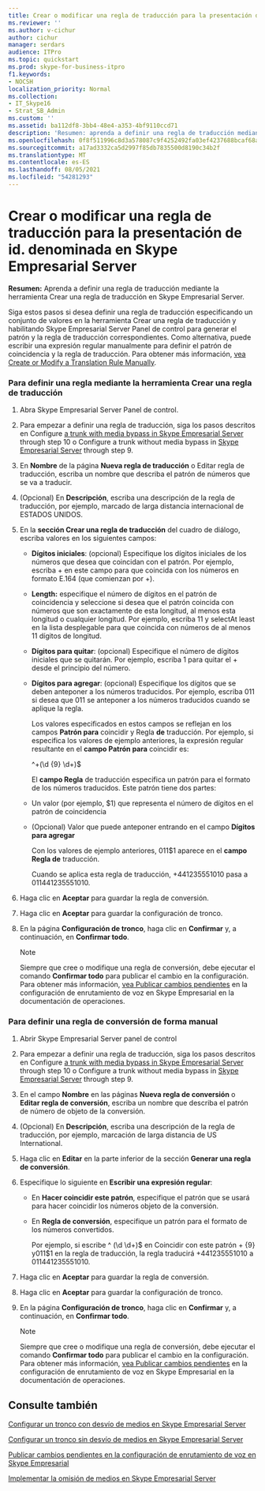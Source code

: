 ```yaml
---
title: Crear o modificar una regla de traducción para la presentación de id. denominada en Skype Empresarial Server
ms.reviewer: ''
ms.author: v-cichur
author: cichur
manager: serdars
audience: ITPro
ms.topic: quickstart
ms.prod: skype-for-business-itpro
f1.keywords:
- NOCSH
localization_priority: Normal
ms.collection:
- IT_Skype16
- Strat_SB_Admin
ms.custom: ''
ms.assetid: ba112df8-3bb4-48e4-a353-4bf9110ccd71
description: 'Resumen: aprenda a definir una regla de traducción mediante la herramienta Crear una regla de traducción en Skype Empresarial Server.'
ms.openlocfilehash: 0f8f511996c8d3a578087c9f4252492fa03ef4237688bcaf68a04f09ed944116
ms.sourcegitcommit: a17ad3332ca5d2997f85db7835500d8190c34b2f
ms.translationtype: MT
ms.contentlocale: es-ES
ms.lasthandoff: 08/05/2021
ms.locfileid: "54281293"
---
```

# <a name="create-or-modify-a-translation-rule-for-called-id-presentation-in-skype-for-business-server"></a>Crear o modificar una regla de traducción para la presentación de id. denominada en Skype Empresarial Server

**Resumen:** Aprenda a definir una regla de traducción mediante la herramienta Crear una regla de traducción en Skype Empresarial Server.

Siga estos pasos si desea definir una regla de traducción  especificando un conjunto de valores en la herramienta Crear una regla de traducción y habilitando Skype Empresarial Server Panel de control para generar el patrón y la regla de traducción correspondientes. Como alternativa, puede escribir una expresión regular manualmente para definir el patrón de coincidencia y la regla de traducción. Para obtener más información, [vea Create or Modify a Translation Rule Manually](/previous-versions/office/lync-server-2013/lync-server-2013-create-or-modify-a-translation-rule-manually).

### <a name="to-define-a-rule-by-using-the-build-a-translation-rule-tool"></a>Para definir una regla mediante la herramienta Crear una regla de traducción

1. Abra Skype Empresarial Server Panel de control.

2. Para empezar a definir una regla de traducción, siga los pasos descritos en Configure [a trunk with media bypass in Skype Empresarial Server](configure-trunk-with-media-bypass.md) through step 10 o Configure a trunk without media bypass in [Skype Empresarial Server](configure-trunk-without-media-bypass.md) through step 9.

3. En **Nombre** de la  página **Nueva regla de traducción** o Editar regla de traducción, escriba un nombre que describa el patrón de números que se va a traducir.

4. (Opcional) En **Descripción**, escriba una descripción de la regla de traducción, por ejemplo, marcado de larga distancia internacional de ESTADOS UNIDOS.

5. En la **sección Crear una regla de traducción** del cuadro de diálogo, escriba valores en los siguientes campos:

   - **Dígitos iniciales**: (opcional) Especifique los dígitos iniciales de los números que desea que coincidan con el patrón. Por ejemplo, escriba + en este campo para que coincida con los números en formato E.164 (que comienzan por +).

   - **Length:** especifique el número de dígitos en el patrón de coincidencia y seleccione si desea que el patrón coincida con números que son exactamente de esta longitud, al menos esta longitud o cualquier longitud. Por ejemplo, escriba 11 y selectAt least en la lista desplegable para que coincida con números de al menos 11 dígitos de longitud.

   - **Dígitos para quitar**: (opcional) Especifique el número de dígitos iniciales que se quitarán. Por ejemplo, escriba 1 para quitar el + desde el principio del número.

   - **Dígitos para agregar**: (opcional) Especifique los dígitos que se deben anteponer a los números traducidos. Por ejemplo, escriba 011 si desea que 011 se anteponer a los números traducidos cuando se aplique la regla.

     Los valores especificados en estos campos se reflejan en los campos **Patrón para** coincidir y Regla **de** traducción. Por ejemplo, si especifica los valores de ejemplo anteriores, la expresión regular resultante en el **campo Patrón para** coincidir es:

     ^\+(\d {9} \d+)$

     El **campo Regla** de traducción especifica un patrón para el formato de los números traducidos. Este patrón tiene dos partes:

   - Un valor (por ejemplo, $1) que representa el número de dígitos en el patrón de coincidencia

   - (Opcional) Valor que puede anteponer entrando en el campo **Dígitos para agregar**

     Con los valores de ejemplo anteriores, 011$1 aparece en el **campo Regla de** traducción.

     Cuando se aplica esta regla de traducción, +441235551010 pasa a 011441235551010.

6. Haga clic en **Aceptar** para guardar la regla de conversión.

7. Haga clic en **Aceptar** para guardar la configuración de tronco.

8. En la página **Configuración de tronco**, haga clic en **Confirmar** y, a continuación, en **Confirmar todo**.

   > [!NOTE]
   > Siempre que cree o modifique una regla de conversión, debe ejecutar el comando **Confirmar todo** para publicar el cambio en la configuración. Para obtener más información, [vea Publicar cambios pendientes](voice-route-config-changes.md) en la configuración de enrutamiento de voz en Skype Empresarial en la documentación de operaciones.

### <a name="to-define-a-translation-rule-manually"></a>Para definir una regla de conversión de forma manual

1. Abrir Skype Empresarial Server panel de control

2. Para empezar a definir una regla de traducción, siga los pasos descritos en Configure [a trunk with media bypass in Skype Empresarial Server](configure-trunk-with-media-bypass.md) through step 10 o Configure a trunk without media bypass in [Skype Empresarial Server](configure-trunk-without-media-bypass.md) through step 9.

3. En el campo **Nombre** en las páginas **Nueva regla de conversión** o **Editar regla de conversión**, escriba un nombre que describa el patrón de número de objeto de la conversión.

4. (Opcional) En **Descripción**, escriba una descripción de la regla de traducción, por ejemplo, marcación de larga distancia de US International.

5. Haga clic en **Editar** en la parte inferior de la sección **Generar una regla de conversión**.

6. Especifique lo siguiente en  **Escribir una expresión regular**:

   - En **Hacer coincidir este patrón**, especifique el patrón que se usará para hacer coincidir los números objeto de la conversión.

   - En **Regla de conversión**, especifique un patrón para el formato de los números convertidos.

     Por ejemplo, si escribe ^ (\d \d+)$ en Coincidir con este patrón \+ {9} y011$1  en la regla de traducción, la regla traducirá +441235551010 a 011441235551010.

7. Haga clic en **Aceptar** para guardar la regla de conversión.

8. Haga clic en **Aceptar** para guardar la configuración de tronco.

9. En la página **Configuración de tronco**, haga clic en **Confirmar** y, a continuación, en **Confirmar todo**.

    > [!NOTE]
    > Siempre que cree o modifique una regla de conversión, debe ejecutar el comando **Confirmar todo** para publicar el cambio en la configuración. Para obtener más información, [vea Publicar cambios pendientes](voice-route-config-changes.md) en la configuración de enrutamiento de voz en Skype Empresarial en la documentación de operaciones.

## <a name="see-also"></a>Consulte también

[Configurar un tronco con desvío de medios en Skype Empresarial Server](configure-trunk-with-media-bypass.md)

[Configurar un tronco sin desvío de medios en Skype Empresarial Server](configure-trunk-without-media-bypass.md)

[Publicar cambios pendientes en la configuración de enrutamiento de voz en Skype Empresarial](voice-route-config-changes.md)

[Implementar la omisión de medios en Skype Empresarial Server](deploy-media-bypass.md)